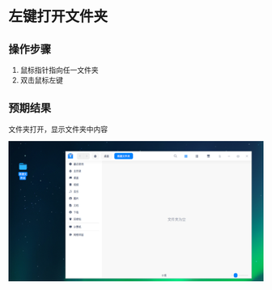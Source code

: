 # 左键打开文件夹

## 操作步骤

1. 鼠标指针指向任一文件夹
2. 双击鼠标左键

## 预期结果

文件夹打开，显示文件夹中内容

![左键打开文件夹.png](./img/左键打开文件夹.png)
